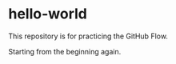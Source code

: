 # hello-world
This repository is for practicing the GitHub Flow.

Starting from the beginning again.
